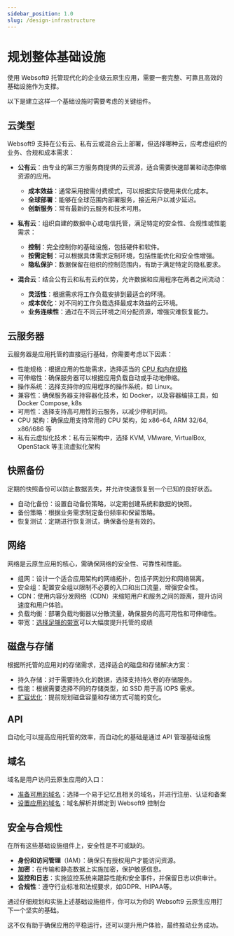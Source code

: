 ```yaml
---
sidebar_position: 1.0
slug: /design-infrastructure
---
```


# 规划整体基础设施

使用 Websoft9 托管现代化的企业级云原生应用，需要一套完整、可靠且高效的基础设施作为支撑。  

以下是建立这样一个基础设施时需要考虑的关键组件。

## 云类型

Websoft9 支持在公有云、私有云或混合云上部署，但选择哪种云，应考虑组织的业务、合规和成本需求：

- **公有云**：由专业的第三方服务商提供的云资源，适合需要快速部署和动态伸缩资源的应用。
  - **成本效益**：通常采用按需付费模式，可以根据实际使用来优化成本。
  - **全球部署**：能够在全球范围内部署服务，接近用户以减少延迟。
  - **创新服务**：常有最新的云服务和技术可用。

- **私有云**：组织自建的数据中心或电信托管，满足特定的安全性、合规性或性能需求：
  - **控制**：完全控制你的基础设施，包括硬件和软件。
  - **按需定制**：可以根据具体需求定制环境，包括性能优化和安全性增强。
  - **隐私保护**：数据保留在组织的控制范围内，有助于满足特定的隐私要求。

- **混合云**：结合公有云和私有云的优势，允许数据和应用程序在两者之间流动：
  - **灵活性**：根据需求将工作负载安排到最适合的环境。
  - **成本优化**：对不同的工作负载选择最成本效益的云环境。
  - **业务连续性**：通过在不同云环境之间分配资源，增强灾难恢复能力。

## 云服务器

云服务器是应用托管的直接运行基础，你需要考虑以下因素：

- 性能规格：根据应用的性能需求，选择适当的 [CPU 和内存规格](./install/requirements#server)
- 可伸缩性：确保服务器可以根据应用负载自动或手动地伸缩。
- 操作系统：选择支持你的应用程序的操作系统，如 Linux。
- 兼容性：确保服务器支持容器化技术，如 Docker，以及容器编排工具，如 Docker Compose, k8s
- 可用性：选择支持高可用性的云服务，以减少停机时间。
- CPU 架构：确保应用支持常用的 CPU 架构，如 x86-64, ARM 32/64, x86/i686 等
- 私有云虚拟化技术：私有云架构中，选择 KVM, VMware, VirtualBox, OpenStack 等主流虚拟化架构


## 快照备份

定期的快照备份可以防止数据丢失，并允许快速恢复到一个已知的良好状态。

- 自动化备份：设置自动备份策略，以定期创建系统和数据的快照。
- 备份策略：根据业务需求制定备份频率和保留策略。
- 恢复测试：定期进行恢复测试，确保备份是有效的。

## 网络

网络是云原生应用的核心，需确保网络的安全性、可靠性和性能。

- 组网：设计一个适合应用架构的网络拓扑，包括子网划分和网络隔离。
- 安全组：配置安全组以限制不必要的入口和出口流量，增强安全性。
- CDN：使用内容分发网络（CDN）来缩短用户和服务之间的距离，提升访问速度和用户体验。
- 负载均衡：部署负载均衡器以分散流量，确保服务的高可用性和可伸缩性。
- 带宽：[选择足够的带宽](brandwith-infra)可以大幅度提升托管的成绩

## 磁盘与存储

根据所托管的应用对的存储需求，选择适合的磁盘和存储解决方案：

- 持久存储：对于需要持久化的数据，选择支持持久卷的存储服务。
- 性能：根据需要选择不同的存储类型，如 SSD 用于高 IOPS 需求。
- [扩容优化](./storage)：提前规划磁盘容量和存储方式可能的变化。

## API

自动化可以提高应用托管的效率，而自动化的基础是通过 API 管理基础设施

## 域名

域名是用户访问云原生应用的入口：

- [准备可用的域名](./domains)：选择一个易于记忆且相关的域名，并进行注册、认证和备案
- [设置应用的域名](./guide/appsetdomain)：域名解析并绑定到 Websoft9 控制台


## 安全与合规性

在所有这些基础设施组件上，安全性是不可或缺的。

- **身份和访问管理**（IAM）：确保只有授权用户才能访问资源。
- **加密**：在传输和静态数据上实施加密，保护敏感信息。
- **监控和日志**：实施监控系统来跟踪性能和安全事件，并保留日志以供审计。
- **合规性**：遵守行业标准和法规要求，如GDPR、HIPAA等。

通过仔细规划和实施上述基础设施组件，你可以为你的 Websoft9 云原生应用打下一个坚实的基础。   

这不仅有助于确保应用的平稳运行，还可以提升用户体验，最终推动业务成功。